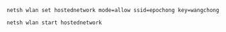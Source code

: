 `netsh wlan set hostednetwork mode=allow ssid=epochong key=wangchong`

`netsh wlan start hostednetwork`

